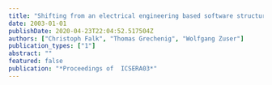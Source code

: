 ```yaml
---
title: "Shifting from an electrical engineering based software structure to a software engineering based software structure"
date: 2003-01-01
publishDate: 2020-04-23T22:04:52.517504Z
authors: ["Christoph Falk", "Thomas Grechenig", "Wolfgang Zuser"]
publication_types: ["1"]
abstract: ""
featured: false
publication: "*Proceedings of  ICSERA03*"
---
```



